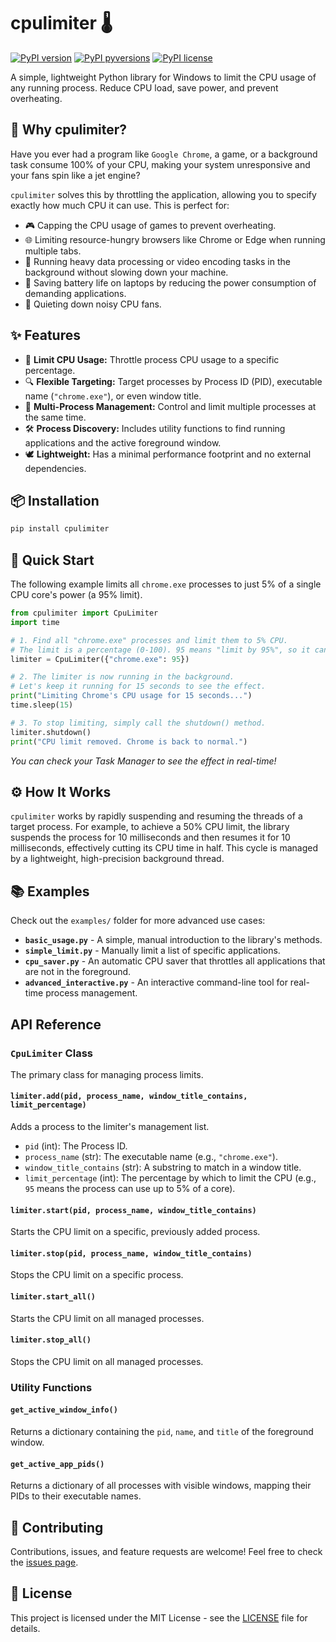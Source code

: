 # cpulimiter 🌡️

[![PyPI version](https://img.shields.io/pypi/v/cpulimiter.svg)](https://pypi.org/project/cpulimiter/)
[![PyPI pyversions](https://img.shields.io/pypi/pyversions/cpulimiter.svg)](https://pypi.org/project/cpulimiter/)
[![PyPI license](https://img.shields.io/pypi/l/cpulimiter.svg)](https://github.com/Ahmed-Ashraf-dv/CPULimiter/blob/main/LICENSE)

A simple, lightweight Python library for Windows to limit the CPU usage of any running process. Reduce CPU load, save power, and prevent overheating.

## 🤔 Why cpulimiter?

Have you ever had a program like `Google Chrome`, a game, or a background task consume 100% of your CPU, making your system unresponsive and your fans spin like a jet engine?

`cpulimiter` solves this by throttling the application, allowing you to specify exactly how much CPU it can use. This is perfect for:

- 🎮 Capping the CPU usage of games to prevent overheating.
- 🌐 Limiting resource-hungry browsers like Chrome or Edge when running multiple tabs.
- 💼 Running heavy data processing or video encoding tasks in the background without slowing down your machine.
- 🔋 Saving battery life on laptops by reducing the power consumption of demanding applications.
- 🤫 Quieting down noisy CPU fans.


## ✨ Features

- 🎯 **Limit CPU Usage:** Throttle process CPU usage to a specific percentage.
- 🔍 **Flexible Targeting:** Target processes by Process ID (PID), executable name (`"chrome.exe"`), or even window title.
- 🤝 **Multi-Process Management:** Control and limit multiple processes at the same time.
- 🛠️ **Process Discovery:** Includes utility functions to find running applications and the active foreground window.
- 🕊️ **Lightweight:** Has a minimal performance footprint and no external dependencies.

## 📦 Installation

```bash
pip install cpulimiter
```

## 📖 Quick Start

The following example limits all `chrome.exe` processes to just 5% of a single CPU core's power (a 95% limit).

```python
from cpulimiter import CpuLimiter
import time

# 1. Find all "chrome.exe" processes and limit them to 5% CPU.
# The limit is a percentage (0-100). 95 means "limit by 95%", so it can only use 5%.
limiter = CpuLimiter({"chrome.exe": 95})

# 2. The limiter is now running in the background.
# Let's keep it running for 15 seconds to see the effect.
print("Limiting Chrome's CPU usage for 15 seconds...")
time.sleep(15)

# 3. To stop limiting, simply call the shutdown() method.
limiter.shutdown()
print("CPU limit removed. Chrome is back to normal.")
```
*You can check your Task Manager to see the effect in real-time!*

## ⚙️ How It Works

`cpulimiter` works by rapidly suspending and resuming the threads of a target process. For example, to achieve a 50% CPU limit, the library suspends the process for 10 milliseconds and then resumes it for 10 milliseconds, effectively cutting its CPU time in half. This cycle is managed by a lightweight, high-precision background thread.

## 📚 Examples

Check out the `examples/` folder for more advanced use cases:

- **`basic_usage.py`** - A simple, manual introduction to the library's methods.
- **`simple_limit.py`** - Manually limit a list of specific applications.
- **`cpu_saver.py`** - An automatic CPU saver that throttles all applications that are not in the foreground.
- **`advanced_interactive.py`** - An interactive command-line tool for real-time process management.

## API Reference

### `CpuLimiter` Class

The primary class for managing process limits.

#### `limiter.add(pid, process_name, window_title_contains, limit_percentage)`

Adds a process to the limiter's management list.

- `pid` (int): The Process ID.
- `process_name` (str): The executable name (e.g., `"chrome.exe"`).
- `window_title_contains` (str): A substring to match in a window title.
- `limit_percentage` (int): The percentage by which to limit the CPU (e.g., `95` means the process can use up to 5% of a core).

#### `limiter.start(pid, process_name, window_title_contains)`

Starts the CPU limit on a specific, previously added process.

#### `limiter.stop(pid, process_name, window_title_contains)`

Stops the CPU limit on a specific process.

#### `limiter.start_all()`

Starts the CPU limit on all managed processes.

#### `limiter.stop_all()`

Stops the CPU limit on all managed processes.

### Utility Functions

#### `get_active_window_info()`

Returns a dictionary containing the `pid`, `name`, and `title` of the foreground window.

#### `get_active_app_pids()`

Returns a dictionary of all processes with visible windows, mapping their PIDs to their executable names.

## 🤝 Contributing

Contributions, issues, and feature requests are welcome! Feel free to check the [issues page](https://github.com/Ahmed-Ashraf-dv/CPULimiter/issues).

## 📜 License

This project is licensed under the MIT License - see the [LICENSE](LICENSE) file for details.
